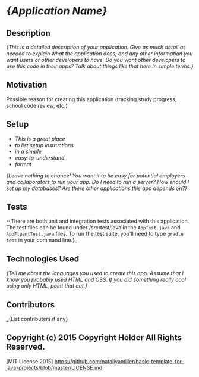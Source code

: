 # _{Application Name}_

## Description

_{This is a detailed description of your application. Give as much detail as needed to explain what the application does, and any other information you want users or other developers to have. Do you want other developers to use this code in their apps? Talk about things like that here in simple terms.}_

## Motivation

Possible reason for creating this application (tracking study progress, school code review, etc.)

## Setup

* _This is a great place_
* _to list setup instructions_
* _in a simple_
* _easy-to-understand_
* _format_

_{Leave nothing to chance! You want it to be easy for potential employers and collaborators to run your app. Do I need to run a server? How should I set up my databases? Are there other applications this app depends on?}_

## Tests

-{There are both unit and integration tests associated with this application. The test files can be found under /src/test/java in the ``AppTest.java`` and ``AppFluentTest.java`` files. To run the test suite, you'll need to type ``gradle test`` in your command line.}_


## Technologies Used

_{Tell me about the languages you used to create this app. Assume that I know you probably used HTML and CSS. If you did something really cool using only HTML, point that out.}_

## Contributors

_{List contributers if any}


## Copyright (c) 2015 Copyright Holder All Rights Reserved.
[MIT License 2015] https://github.com/nataliyamiller/basic-template-for-java-projects/blob/master/LICENSE.md
